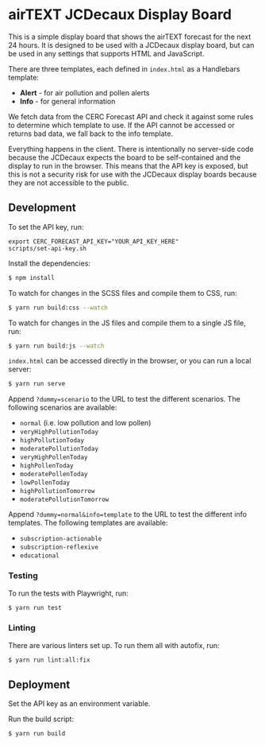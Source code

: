 # airTEXT JCDecaux Display Board

This is a simple display board that shows the airTEXT forecast for the next 24 hours. It is designed to be used with a JCDecaux display board, but can be used in any settings that supports HTML and JavaScript.

There are three templates, each defined in `index.html` as a Handlebars template:

- **Alert** - for air pollution and pollen alerts
- **Info** - for general information

We fetch data from the CERC Forecast API and check it against some rules to determine which template to use. If the API cannot be accessed or returns bad data, we fall back to the info template.

Everything happens in the client. There is intentionally no server-side code because the JCDecaux expects the board to be self-contained and the display to run in the browser. This means that the API key is exposed, but this is not a security risk for use with the JCDecaux display boards because they are not accessible to the public.

## Development

To set the API key, run:

```
export CERC_FORECAST_API_KEY="YOUR_API_KEY_HERE"
scripts/set-api-key.sh
```

Install the dependencies:

```bash
$ npm install
```

To watch for changes in the SCSS files and compile them to CSS, run:

```bash
$ yarn run build:css --watch
```

To watch for changes in the JS files and compile them to a single JS file, run:

```bash
$ yarn run build:js --watch
```

`index.html` can be accessed directly in the browser, or you can run a local server:

```bash
$ yarn run serve
```

Append `?dummy=scenario` to the URL to test the different scenarios. The following scenarios are available:

- `normal` (i.e. low pollution and low pollen)
- `veryHighPollutionToday`
- `highPollutionToday`
- `moderatePollutionToday`
- `veryHighPollenToday`
- `highPollenToday`
- `moderatePollenToday`
- `lowPollenToday`
- `highPollutionTomorrow`
- `moderatePollutionTomorrow`

Append `?dummy=normal&info=template` to the URL to test the different info templates. The following templates are available:

- `subscription-actionable`
- `subscription-reflexive`
- `educational`

### Testing

To run the tests with Playwright, run:

```bash
$ yarn run test
```

### Linting

There are various linters set up. To run them all with autofix, run:

```bash
$ yarn run lint:all:fix
```

## Deployment

Set the API key as an environment variable.

Run the build script:

```bash
$ yarn run build
```

